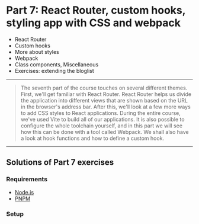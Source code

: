 # Part 7: React Router, custom hooks, styling app with CSS and webpack

- React Router
- Custom hooks
- More about styles
- Webpack
- Class components, Miscellaneous
- Exercises: extending the bloglist

---

> The seventh part of the course touches on several different themes. First, we'll get familiar with React Router. React Router helps us divide the application into different views that are shown based on the URL in the browser's address bar. After this, we'll look at a few more ways to add CSS styles to React applications. During the entire course, we've used Vite to build all of our applications. It is also possible to configure the whole toolchain yourself, and in this part we will see how this can be done with a tool called Webpack. We shall also have a look at hook functions and how to define a custom hook.

---

## Solutions of Part 7 exercises

### Requirements

- [Node.js](https://nodejs.org/en)
- [PNPM](https://pnpm.io/)

### Setup
